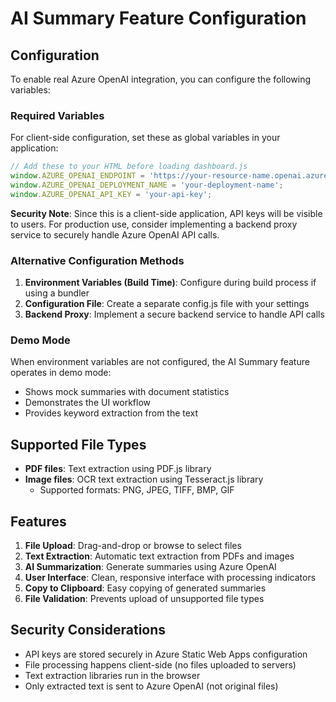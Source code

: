 # AI Summary Feature Configuration

## Configuration

To enable real Azure OpenAI integration, you can configure the following variables:

### Required Variables

For client-side configuration, set these as global variables in your application:

```javascript
// Add these to your HTML before loading dashboard.js
window.AZURE_OPENAI_ENDPOINT = 'https://your-resource-name.openai.azure.com';
window.AZURE_OPENAI_DEPLOYMENT_NAME = 'your-deployment-name';
window.AZURE_OPENAI_API_KEY = 'your-api-key';
```

**Security Note**: Since this is a client-side application, API keys will be visible to users. For production use, consider implementing a backend proxy service to securely handle Azure OpenAI API calls.

### Alternative Configuration Methods

1. **Environment Variables (Build Time)**: Configure during build process if using a bundler
2. **Configuration File**: Create a separate config.js file with your settings
3. **Backend Proxy**: Implement a secure backend service to handle API calls

### Demo Mode

When environment variables are not configured, the AI Summary feature operates in demo mode:
- Shows mock summaries with document statistics
- Demonstrates the UI workflow
- Provides keyword extraction from the text

## Supported File Types

- **PDF files**: Text extraction using PDF.js library
- **Image files**: OCR text extraction using Tesseract.js library
  - Supported formats: PNG, JPEG, TIFF, BMP, GIF

## Features

1. **File Upload**: Drag-and-drop or browse to select files
2. **Text Extraction**: Automatic text extraction from PDFs and images
3. **AI Summarization**: Generate summaries using Azure OpenAI
4. **User Interface**: Clean, responsive interface with processing indicators
5. **Copy to Clipboard**: Easy copying of generated summaries
6. **File Validation**: Prevents upload of unsupported file types

## Security Considerations

- API keys are stored securely in Azure Static Web Apps configuration
- File processing happens client-side (no files uploaded to servers)
- Text extraction libraries run in the browser
- Only extracted text is sent to Azure OpenAI (not original files)